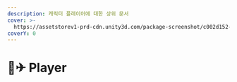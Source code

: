 ```yaml
---
description: 캐릭터 플레이어에 대한 상위 문서
cover: >-
  https://assetstorev1-prd-cdn.unity3d.com/package-screenshot/c002d152-5c99-4e69-a089-b57f9a152f52_scaled.jpg
coverY: 0
---
```


# 👨✈ Player

